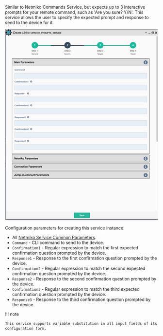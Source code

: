 Similar to Netmiko Commands Service, but expects up to 3 interactive
prompts for your remote command, such as 'Are you sure? Y/N'. This
service allows the user to specify the expected prompt and response to
send to the device for it.

![Netmiko Prompts Service](../../_static/automation/service_types/netmiko_prompts.png)

Configuration parameters for creating this service instance:

- All [Netmiko Service Common Parameters](netmiko_common.md).
-   `Command` - CLI command to send to the device.
-   `Confirmation1` - Regular expression to match the first expected
    confirmation question prompted by the device.
-   `Response1` - Response to the first confirmation question prompted by the
    device.
-   `Confirmation2` - Regular expression to match the second expected
    confirmation question prompted by the device.
-   `Response2` - Response to the second confirmation question prompted by the
    device.
-   `Confirmation3` - Regular expression to match the third expected
    confirmation question prompted by the device.
-   `Response3` - Response to the third confirmation question prompted by the
    device.

!!! note

    This service supports variable substitution in all input fields of its
    configuration form.
